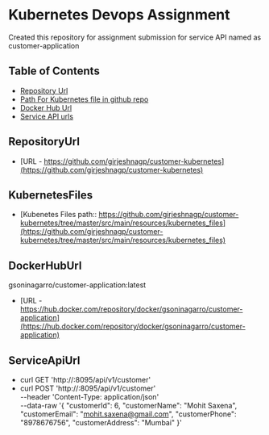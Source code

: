 # Kubernetes Devops Assignment

Created this repository for assignment submission for service API named as customer-application

## Table of Contents

- [Repository Url](#repositoryurl)
- [Path For Kubernetes file in github repo](#kubernetesfiles)
- [Docker Hub Url](#dockerhuburl)
- [Service API urls](#serviceapiurl)

## RepositoryUrl

- [URL - https://github.com/girjeshnagp/customer-kubernetes](https://github.com/girjeshnagp/customer-kubernetes)

## KubernetesFiles
- [Kubenetes Files path:: https://github.com/girjeshnagp/customer-kubernetes/tree/master/src/main/resources/kubernetes_files](https://github.com/girjeshnagp/customer-kubernetes/tree/master/src/main/resources/kubernetes_files)

## DockerHubUrl
  gsoninagarro/customer-application:latest
  - [URL - https://hub.docker.com/repository/docker/gsoninagarro/customer-application](https://hub.docker.com/repository/docker/gsoninagarro/customer-application)
  
## ServiceApiUrl
- curl GET 'http://<ip-address>:8095/api/v1/customer'
- curl POST 'http://<ip-address>:8095/api/v1/customer' \
--header 'Content-Type: application/json' \
--data-raw '{
    "customerId": 6,
    "customerName": "Mohit Saxena",
    "customerEmail": "mohit.saxena@gmail.com",
    "customerPhone": "8978676756",
    "customerAddress": "Mumbai"
}'

